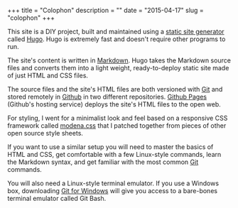 +++
title = "Colophon"
description = ""
date = "2015-04-17"
slug = "colophon"
+++

This site is a DIY project, built and maintained using a [static site generator](/ssg/) called [Hugo](http://www.gohugo.io). Hugo is extremely fast and doesn't require other programs to run. 

The site's content is written in [Markdown](http://daringfireball.net/projects/markdown/). Hugo takes the Markdown source files and converts them into a light weight, ready-to-deploy static site made of just HTML and CSS files.

The source files and the site's HTML files are both versioned with [Git](http://www.git-scm.com) and stored remotely in [Github](http://www.github.com) in two different repositories. [Github Pages](http://pages.github.com) (Github's hosting service) deploys the site's HTML files to the open web.

For styling, I went for a minimalist look and feel based on a responsive CSS framework called [modena.css](/css/modena.css) that I patched together from pieces of other open source style sheets.

If you want to use a similar setup you will need to master the basics of HTML and CSS, get comfortable with a few Linux-style commands, learn the Markdown syntax, and get familiar with the most common [Git](http://git-scm.com/book/en/v2) commands.  

You will also need a Linux-style terminal emulator. If you use a Windows box, downloading [Git for Windows](http://git-scm.com/download/win) will give you access to a bare-bones terminal emulator called Git Bash.